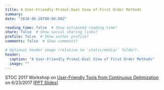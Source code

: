 ```yaml
---
title: A User-Friendly Primal-Dual View of First Order Methods
summary: 
date: "2018-06-28T00:00:00Z"

reading_time: false  # Show estimated reading time?
share: false  # Show social sharing links?
profile: false  # Show author profile?
comments: false  # Show comments?

# Optional header image (relative to `static/media/` folder).
header:
  caption: "A User-Friendly Primal-Dual View of First Order Methods"
  image: ""
---
```


STOC 2017 Workshop on [User-Friendly Tools from Continuous Optimization](http://acm-stoc.org/stoc2017/workshops.html) on 6/23/2017
[[PPT Slides](http://cs-people.bu.edu/orecchia/files/talks/STOC2017.pptx)]
